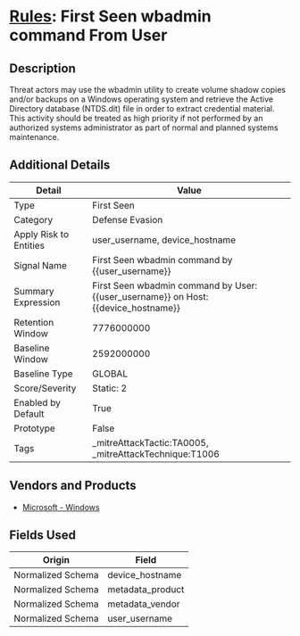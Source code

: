 # [Rules](README.md): First Seen wbadmin command From User

## Description
Threat actors may use the wbadmin utility to create volume shadow copies and/or backups on a Windows operating system and retrieve the Active Directory database (NTDS.dit) file in order to extract credential material. This activity should be treated as high priority if not performed by an authorized systems administrator as part of normal and planned systems maintenance.

## Additional Details
|Detail|Value|
|----|----|
|Type|First Seen|
|Category|Defense Evasion|
|Apply Risk to Entities|user_username, device_hostname|
|Signal Name|First Seen wbadmin command  by {{user_username}}|
|Summary Expression|First Seen wbadmin command by User: {{user_username}} on Host: {{device_hostname}}|
|Retention Window|7776000000|
|Baseline Window|2592000000|
|Baseline Type|GLOBAL|
|Score/Severity|Static: 2|
|Enabled by Default|True|
|Prototype|False|
|Tags|_mitreAttackTactic:TA0005, _mitreAttackTechnique:T1006|
## Vendors and Products
- [Microsoft - Windows](../products/1ff7546c-cb36-4a24-87f7-89d2cecc5761.md)


## Fields Used

|Origin|Field|
|----|----|
|Normalized Schema|device_hostname|
|Normalized Schema|metadata_product|
|Normalized Schema|metadata_vendor|
|Normalized Schema|user_username|


